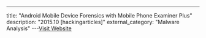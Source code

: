---
title: "Android Mobile Device Forensics with Mobile Phone Examiner Plus"
description: "2015.10 [hackingarticles]"
external_category: "Malware Analysis"
---[Visit Website](http://www.hackingarticles.in/android-mobile-device-forensics-with-mobile-phone-examiner-plus/)

